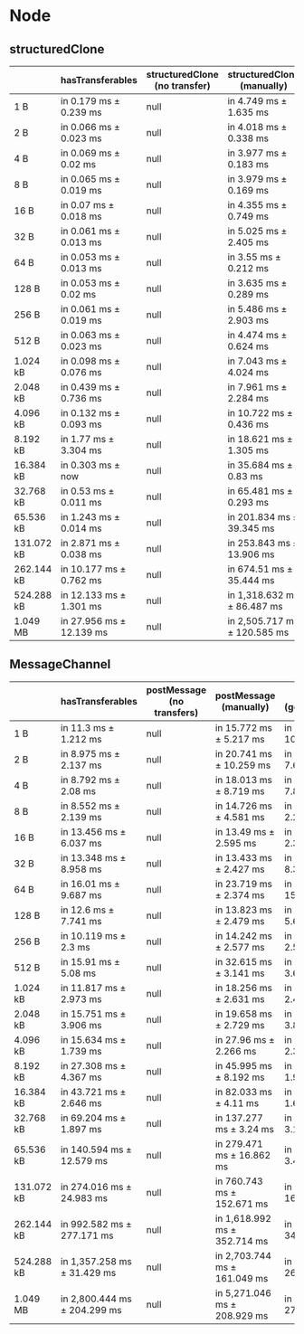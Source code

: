 # Node

## structuredClone

|            | hasTransferables         | structuredClone (no transfer) | structuredClone (manually)   | structuredClone (getTransferable*) | structuredClone (getTransferables) |
| ---------- | ------------------------ | ----------------------------- | ---------------------------- | ---------------------------------- | ---------------------------------- |
| 1 B        | in 0.179 ms ± 0.239 ms   | null                          | in 4.749 ms ± 1.635 ms       | in 4.314 ms ± 0.738 ms             | in 5.264 ms ± 2.572 ms             |
| 2 B        | in 0.066 ms ± 0.023 ms   | null                          | in 4.018 ms ± 0.338 ms       | in 4.389 ms ± 0.694 ms             | in 4.1 ms ± 0.278 ms               |
| 4 B        | in 0.069 ms ± 0.02 ms    | null                          | in 3.977 ms ± 0.183 ms       | in 4.145 ms ± 0.312 ms             | in 4.095 ms ± 0.38 ms              |
| 8 B        | in 0.065 ms ± 0.019 ms   | null                          | in 3.979 ms ± 0.169 ms       | in 12.244 ms ± 3.791 ms            | in 4.177 ms ± 0.344 ms             |
| 16 B       | in 0.07 ms ± 0.018 ms    | null                          | in 4.355 ms ± 0.749 ms       | in 4.548 ms ± 1.084 ms             | in 7.516 ms ± 7.345 ms             |
| 32 B       | in 0.061 ms ± 0.013 ms   | null                          | in 5.025 ms ± 2.405 ms       | in 3.931 ms ± 0.194 ms             | in 3.694 ms ± 0.352 ms             |
| 64 B       | in 0.053 ms ± 0.013 ms   | null                          | in 3.55 ms ± 0.212 ms        | in 3.904 ms ± 0.521 ms             | in 4.005 ms ± 0.755 ms             |
| 128 B      | in 0.053 ms ± 0.02 ms    | null                          | in 3.635 ms ± 0.289 ms       | in 3.825 ms ± 0.207 ms             | in 7.495 ms ± 4.504 ms             |
| 256 B      | in 0.061 ms ± 0.019 ms   | null                          | in 5.486 ms ± 2.903 ms       | in 6.099 ms ± 3.928 ms             | in 3.975 ms ± 0.159 ms             |
| 512 B      | in 0.063 ms ± 0.023 ms   | null                          | in 4.474 ms ± 0.624 ms       | in 13.543 ms ± 4.197 ms            | in 4.71 ms ± 0.175 ms              |
| 1.024 kB   | in 0.098 ms ± 0.076 ms   | null                          | in 7.043 ms ± 4.024 ms       | in 6.31 ms ± 0.157 ms              | in 10.789 ms ± 2.515 ms            |
| 2.048 kB   | in 0.439 ms ± 0.736 ms   | null                          | in 7.961 ms ± 2.284 ms       | in 14.473 ms ± 2.766 ms            | in 7.995 ms ± 0.068 ms             |
| 4.096 kB   | in 0.132 ms ± 0.093 ms   | null                          | in 10.722 ms ± 0.436 ms      | in 15.405 ms ± 0.223 ms            | in 13.437 ms ± 1.279 ms            |
| 8.192 kB   | in 1.77 ms ± 3.304 ms    | null                          | in 18.621 ms ± 1.305 ms      | in 29.093 ms ± 1.403 ms            | in 21.975 ms ± 0.908 ms            |
| 16.384 kB  | in 0.303 ms ± now        | null                          | in 35.684 ms ± 0.83 ms       | in 55.162 ms ± 3.171 ms            | in 41.312 ms ± 0.203 ms            |
| 32.768 kB  | in 0.53 ms ± 0.011 ms    | null                          | in 65.481 ms ± 0.293 ms      | in 105.198 ms ± 5.191 ms           | in 78.784 ms ± 1.233 ms            |
| 65.536 kB  | in 1.243 ms ± 0.014 ms   | null                          | in 201.834 ms ± 39.345 ms    | in 203.169 ms ± 2.226 ms           | in 155.92 ms ± 0.593 ms            |
| 131.072 kB | in 2.871 ms ± 0.038 ms   | null                          | in 253.843 ms ± 13.906 ms    | in 405.89 ms ± 3.133 ms            | in 309.194 ms ± 0.944 ms           |
| 262.144 kB | in 10.177 ms ± 0.762 ms  | null                          | in 674.51 ms ± 35.444 ms     | in 1,058.397 ms ± 111.341 ms       | in 864.705 ms ± 108.876 ms         |
| 524.288 kB | in 12.133 ms ± 1.301 ms  | null                          | in 1,318.632 ms ± 86.487 ms  | in 1,914.699 ms ± 58.449 ms        | in 1,585.061 ms ± 87.52 ms         |
| 1.049 MB   | in 27.956 ms ± 12.139 ms | null                          | in 2,505.717 ms ± 120.585 ms | in 3,713.752 ms ± 36.337 ms        | in 2,974.612 ms ± 129.136 ms       |

## MessageChannel

|            | hasTransferables             | postMessage (no transfers) | postMessage (manually)       | postMessage (getTransferable*) | postMessage (getTransferables) |
| ---------- | ---------------------------- | -------------------------- | ---------------------------- | ------------------------------ | ------------------------------ |
| 1 B        | in 11.3 ms ± 1.212 ms        | null                       | in 15.772 ms ± 5.217 ms      | in 23.275 ms ± 10.937 ms       | in 14.753 ms ± 2.807 ms        |
| 2 B        | in 8.975 ms ± 2.137 ms       | null                       | in 20.741 ms ± 10.259 ms     | in 19.342 ms ± 7.653 ms        | in 16.723 ms ± 4.645 ms        |
| 4 B        | in 8.792 ms ± 2.08 ms        | null                       | in 18.013 ms ± 8.719 ms      | in 17.585 ms ± 7.808 ms        | in 20.087 ms ± 11.724 ms       |
| 8 B        | in 8.552 ms ± 2.139 ms       | null                       | in 14.726 ms ± 4.581 ms      | in 14.256 ms ± 2.296 ms        | in 14.126 ms ± 2.531 ms        |
| 16 B       | in 13.456 ms ± 6.037 ms      | null                       | in 13.49 ms ± 2.595 ms       | in 14.135 ms ± 2.331 ms        | in 13.614 ms ± 2.518 ms        |
| 32 B       | in 13.348 ms ± 8.958 ms      | null                       | in 13.433 ms ± 2.427 ms      | in 17.64 ms ± 8.393 ms         | in 13.621 ms ± 2.534 ms        |
| 64 B       | in 16.01 ms ± 9.687 ms       | null                       | in 23.719 ms ± 2.374 ms      | in 34.683 ms ± 15.23 ms        | in 23.916 ms ± 2.997 ms        |
| 128 B      | in 12.6 ms ± 7.741 ms        | null                       | in 13.823 ms ± 2.479 ms      | in 16.854 ms ± 5.658 ms        | in 14.156 ms ± 2.841 ms        |
| 256 B      | in 10.119 ms ± 2.3 ms        | null                       | in 14.242 ms ± 2.577 ms      | in 15.734 ms ± 2.544 ms        | in 14.549 ms ± 2.934 ms        |
| 512 B      | in 15.91 ms ± 5.08 ms        | null                       | in 32.615 ms ± 3.141 ms      | in 32.949 ms ± 3.619 ms        | in 32.012 ms ± 3.496 ms        |
| 1.024 kB   | in 11.817 ms ± 2.973 ms      | null                       | in 18.256 ms ± 2.631 ms      | in 18.016 ms ± 2.497 ms        | in 18.214 ms ± 2.286 ms        |
| 2.048 kB   | in 15.751 ms ± 3.906 ms      | null                       | in 19.658 ms ± 2.729 ms      | in 31.035 ms ± 3.844 ms        | in 21.251 ms ± 2.598 ms        |
| 4.096 kB   | in 15.634 ms ± 1.739 ms      | null                       | in 27.96 ms ± 2.266 ms       | in 39.242 ms ± 2.373 ms        | in 29.881 ms ± 2.184 ms        |
| 8.192 kB   | in 27.308 ms ± 4.367 ms      | null                       | in 45.995 ms ± 8.192 ms      | in 57.153 ms ± 1.954 ms        | in 47.02 ms ± 2.72 ms          |
| 16.384 kB  | in 43.721 ms ± 2.646 ms      | null                       | in 82.033 ms ± 4.11 ms       | in 96.066 ms ± 1.694 ms        | in 91.79 ms ± 1.904 ms         |
| 32.768 kB  | in 69.204 ms ± 1.897 ms      | null                       | in 137.277 ms ± 3.24 ms      | in 178.642 ms ± 3.191 ms       | in 158.922 ms ± 9.036 ms       |
| 65.536 kB  | in 140.594 ms ± 12.579 ms    | null                       | in 279.471 ms ± 16.862 ms    | in 337.192 ms ± 3.489 ms       | in 291.24 ms ± 2.154 ms        |
| 131.072 kB | in 274.016 ms ± 24.983 ms    | null                       | in 760.743 ms ± 152.671 ms   | in 946.386 ms ± 162.838 ms     | in 855.743 ms ± 148.038 ms     |
| 262.144 kB | in 992.582 ms ± 277.171 ms   | null                       | in 1,618.992 ms ± 352.714 ms | in 1,907.997 ms ± 345.751 ms   | in 1,900.689 ms ± 393.986 ms   |
| 524.288 kB | in 1,357.258 ms ± 31.429 ms  | null                       | in 2,703.744 ms ± 161.049 ms | in 3,469.519 ms ± 264.383 ms   | in 3,033.782 ms ± 168.393 ms   |
| 1.049 MB   | in 2,800.444 ms ± 204.299 ms | null                       | in 5,271.046 ms ± 208.929 ms | in 6,435.916 ms ± 279.453 ms   | in 5,779.501 ms ± 211.956 ms   |